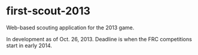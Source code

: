 first-scout-2013
================

Web-based scouting application for the 2013 game. 

In development as of Oct. 26, 2013. Deadline is when the FRC competitions start in early 2014. 

